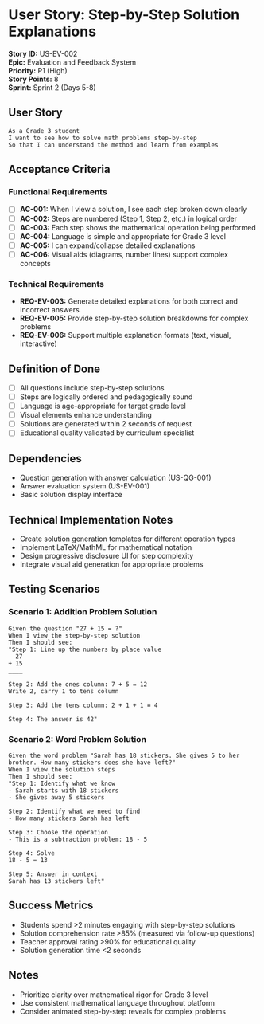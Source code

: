 # User Story: Step-by-Step Solution Explanations

**Story ID:** US-EV-002  
**Epic:** Evaluation and Feedback System  
**Priority:** P1 (High)  
**Story Points:** 8  
**Sprint:** Sprint 2 (Days 5-8)

## User Story

```
As a Grade 3 student
I want to see how to solve math problems step-by-step
So that I can understand the method and learn from examples
```

## Acceptance Criteria

### Functional Requirements

-   [ ] **AC-001:** When I view a solution, I see each step broken down clearly
-   [ ] **AC-002:** Steps are numbered (Step 1, Step 2, etc.) in logical order
-   [ ] **AC-003:** Each step shows the mathematical operation being performed
-   [ ] **AC-004:** Language is simple and appropriate for Grade 3 level
-   [ ] **AC-005:** I can expand/collapse detailed explanations
-   [ ] **AC-006:** Visual aids (diagrams, number lines) support complex concepts

### Technical Requirements

-   **REQ-EV-003:** Generate detailed explanations for both correct and incorrect answers
-   **REQ-EV-005:** Provide step-by-step solution breakdowns for complex problems
-   **REQ-EV-006:** Support multiple explanation formats (text, visual, interactive)

## Definition of Done

-   [ ] All questions include step-by-step solutions
-   [ ] Steps are logically ordered and pedagogically sound
-   [ ] Language is age-appropriate for target grade level
-   [ ] Visual elements enhance understanding
-   [ ] Solutions are generated within 2 seconds of request
-   [ ] Educational quality validated by curriculum specialist

## Dependencies

-   Question generation with answer calculation (US-QG-001)
-   Answer evaluation system (US-EV-001)
-   Basic solution display interface

## Technical Implementation Notes

-   Create solution generation templates for different operation types
-   Implement LaTeX/MathML for mathematical notation
-   Design progressive disclosure UI for step complexity
-   Integrate visual aid generation for appropriate problems

## Testing Scenarios

### Scenario 1: Addition Problem Solution

```gherkin
Given the question "27 + 15 = ?"
When I view the step-by-step solution
Then I should see:
"Step 1: Line up the numbers by place value
  27
+ 15
____

Step 2: Add the ones column: 7 + 5 = 12
Write 2, carry 1 to tens column

Step 3: Add the tens column: 2 + 1 + 1 = 4

Step 4: The answer is 42"
```

### Scenario 2: Word Problem Solution

```gherkin
Given the word problem "Sarah has 18 stickers. She gives 5 to her brother. How many stickers does she have left?"
When I view the solution steps
Then I should see:
"Step 1: Identify what we know
- Sarah starts with 18 stickers
- She gives away 5 stickers

Step 2: Identify what we need to find
- How many stickers Sarah has left

Step 3: Choose the operation
- This is a subtraction problem: 18 - 5

Step 4: Solve
18 - 5 = 13

Step 5: Answer in context
Sarah has 13 stickers left"
```

## Success Metrics

-   Students spend >2 minutes engaging with step-by-step solutions
-   Solution comprehension rate >85% (measured via follow-up questions)
-   Teacher approval rating >90% for educational quality
-   Solution generation time <2 seconds

## Notes

-   Prioritize clarity over mathematical rigor for Grade 3 level
-   Use consistent mathematical language throughout platform
-   Consider animated step-by-step reveals for complex problems
